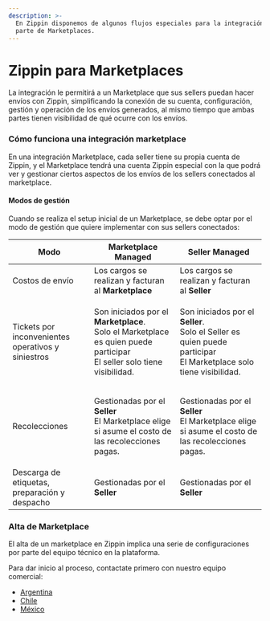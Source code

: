 ```yaml
---
description: >-
  En Zippin disponemos de algunos flujos especiales para la integración por
  parte de Marketplaces.
---
```


# Zippin para Marketplaces

La integración le permitirá a un Marketplace que sus sellers puedan hacer envíos con Zippin, simplificando la conexión de su cuenta, configuración, gestión y operación de los envíos generados, al mismo tiempo que ambas partes tienen visibilidad de qué ocurre con los envíos.

### Cómo funciona una integración marketplace

En una integración Marketplace, cada seller tiene su propia cuenta de Zippin, y el Marketplace tendrá una cuenta Zippin especial con la que podrá ver y gestionar ciertos aspectos de los envíos de los sellers conectados al marketplace.

#### Modos de gestión

Cuando se realiza el setup inicial de un Marketplace, se debe optar por el modo de gestión que quiere implementar con sus sellers conectados:

| Modo                                               | Marketplace Managed                                                                                                                             | Seller Managed                                                                                                                             |
| -------------------------------------------------- | ----------------------------------------------------------------------------------------------------------------------------------------------- | ------------------------------------------------------------------------------------------------------------------------------------------ |
| Costos de envío                                    | Los cargos se realizan y facturan al **Marketplace**                                                                                            | Los cargos se realizan y facturan al **Seller**                                                                                            |
| Tickets por inconvenientes operativos y siniestros | <p>Son iniciados por el <strong>Marketplace</strong>.<br>Solo el Marketplace es quien puede participar<br>El seller solo tiene visibilidad.</p> | <p>Son iniciados por el <strong>Seller</strong>.<br>Solo el Seller es quien puede participar<br>El Marketplace solo tiene visibilidad.</p> |
| Recolecciones                                      | <p>Gestionadas por el <strong>Seller</strong><br>El Marketplace elige si asume el costo de las recolecciones pagas.</p>                         | <p>Gestionadas por el <strong>Seller</strong><br>El Marketplace elige si asume el costo de las recolecciones pagas.</p>                    |
| Descarga de etiquetas, preparación y despacho      | Gestionadas por el **Seller**                                                                                                                   | Gestionadas por el **Seller**                                                                                                              |

### Alta de Marketplace

El alta de un marketplace en Zippin implica una serie de configuraciones por parte del equipo técnico en la plataforma.&#x20;

Para dar inicio al proceso, contactate primero con nuestro equipo comercial:

* [Argentina](https://www.zippin.com.ar/#Contacto)
* [Chile](https://www.zippin.cl/#Contacto)
* [México](https://www.zippin.com.mx/#Contacto)
